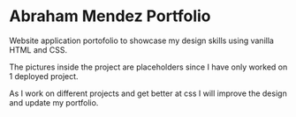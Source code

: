 # Abraham Mendez Portfolio

Website application portofolio to showcase my design skills using vanilla HTML and CSS.

The pictures inside the project are placeholders since I have only worked on 1 deployed project.

As I work on different projects and get better at css I will improve the design and update my portfolio.
